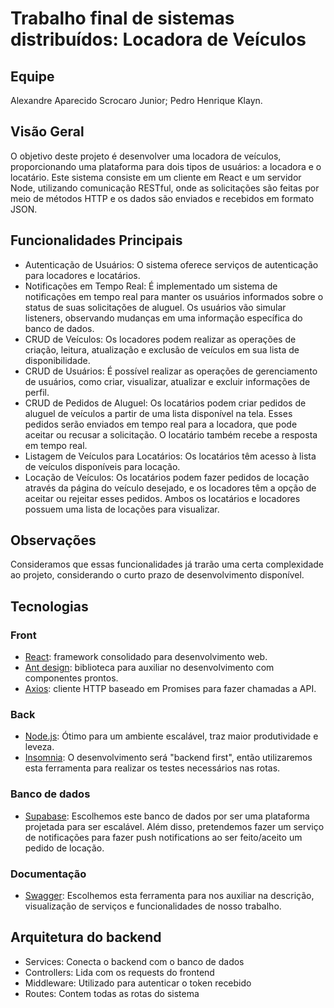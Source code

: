 # Trabalho final de sistemas distribuídos: Locadora de Veículos

## Equipe
Alexandre Aparecido Scrocaro Junior;
Pedro Henrique Klayn.

## Visão Geral
O objetivo deste projeto é desenvolver uma locadora de veículos, proporcionando uma plataforma para dois tipos de usuários: a locadora e o locatário. Este sistema consiste em um cliente em React e um servidor Node, utilizando comunicação RESTful, onde as solicitações são feitas por meio de métodos HTTP e os dados são enviados e recebidos em formato JSON.

## Funcionalidades Principais
- Autenticação de Usuários: O sistema oferece serviços de autenticação para locadores e locatários.
- Notificações em Tempo Real: É implementado um sistema de notificações em tempo real para manter os usuários informados sobre o status de suas solicitações de aluguel. Os usuários vão simular listeners, observando mudanças em uma informação específica do banco de dados.
- CRUD de Veículos: Os locadores podem realizar as operações de criação, leitura, atualização e exclusão de veículos em sua lista de disponibilidade.
- CRUD de Usuários: É possível realizar as operações de gerenciamento de usuários, como criar, visualizar, atualizar e excluir informações de perfil.
- CRUD de Pedidos de Aluguel: Os locatários podem criar pedidos de aluguel de veículos a partir de uma lista disponível na tela. Esses pedidos serão enviados em tempo real para a locadora, que pode aceitar ou recusar a solicitação. O locatário também recebe a resposta em tempo real.
- Listagem de Veículos para Locatários: Os locatários têm acesso à lista de veículos disponíveis para locação.
- Locação de Veículos: Os locatários podem fazer pedidos de locação através da página do veículo desejado, e os locadores têm a opção de aceitar ou rejeitar esses pedidos. Ambos os locatários e locadores possuem uma lista de locações para visualizar.

## Observações
Consideramos que essas funcionalidades já trarão uma certa complexidade ao projeto, considerando o curto prazo de desenvolvimento disponível.
## Tecnologias
### Front
- [React](https://react.dev/): framework consolidado para desenvolvimento web.
- [Ant design](https://ant.design/): biblioteca para auxiliar no desenvolvimento com componentes prontos.
- [Axios](https://axios-http.com/): cliente HTTP baseado em Promises para fazer chamadas a API.

### Back
- [Node.js](https://nodejs.org/): Ótimo para um ambiente escalável, traz maior produtividade e leveza.
- [Insomnia](https://docs.insomnia.rest/): O desenvolvimento será "backend first", então utilizaremos esta ferramenta para realizar os testes necessários nas rotas.

### Banco de dados
- [Supabase](https://supabase.com/): Escolhemos este banco de dados por ser uma plataforma projetada para ser escalável. Além disso, pretendemos fazer um serviço de notificações para fazer push notifications ao ser feito/aceito um pedido de locação.

### Documentação
- [Swagger](https://swagger.io): Escolhemos esta ferramenta para nos auxiliar na descrição, visualização de serviços e funcionalidades de nosso trabalho.

## Arquitetura do backend
- Services:
Conecta o backend com o banco de dados 
- Controllers: 
Lida com os requests do frontend
- Middleware:
Utilizado para autenticar o token recebido
- Routes:
Contem todas as rotas do sistema
<!-- 
### Aula 30/05 - 21h20 a 23h
Iremos estudar como é feita a utilização do supabase, verificar se é possível utilizar apenas supabase ao invés de utilizar postgres junto, verificar e estudar como é feita a conexão do supabase e se é possível utilizá-lo em nuvem, se não for será feita uma configuração de teste dele 
-->
